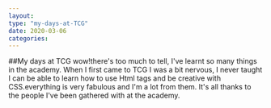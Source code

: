 ```yaml
---
layout: 
type: "my-days-at-TCG"
date: 2020-03-06
categories:
---
```


##My days at TCG
wow!there's too much to tell, I've learnt so many things in the academy. When I first came to TCG I was a bit nervous, 
I never taught I can be able to learn how to use Html tags and be creative with CSS.everything is very fabulous and I'm a lot from them.
It's all thanks to the people I've been gathered with at the academy. 